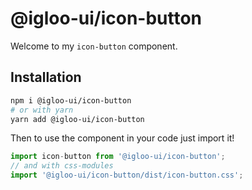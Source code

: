 # @igloo-ui/icon-button

Welcome to my `icon-button` component.

## Installation

```sh
npm i @igloo-ui/icon-button
# or with yarn
yarn add @igloo-ui/icon-button
```

Then to use the component in your code just import it!

```js
import icon-button from '@igloo-ui/icon-button';
// and with css-modules
import '@igloo-ui/icon-button/dist/icon-button.css';
```
